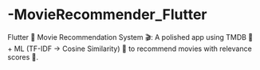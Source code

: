# -MovieRecommender_Flutter
Flutter 🚀 Movie Recommendation System 🎬: A polished app using TMDB 🎥 + ML (TF-IDF → Cosine Similarity) 🧠 to recommend movies with relevance scores 💯.
